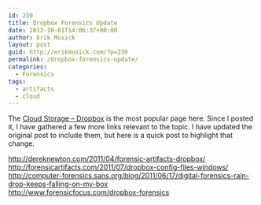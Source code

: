 ```yaml
---
id: 230
title: Dropbox Forensics Update
date: 2012-10-01T14:06:37+00:00
author: Erik Musick
layout: post
guid: http://erikmusick.com/?p=230
permalink: /dropbox-forensics-update/
categories:
  - Forensics
tags:
  - artifacts
  - cloud
---
```

The [Cloud Storage &#8211; Dropbox](http://erikmusick.com/cloud-storage-dropbox.html "Cloud Storage – Dropbox") is the most popular page here. Since I posted it, I have gathered a few more links relevant to the topic. I have updated the original post to include them, but here is a quick post to highlight that change.

<div>
  <a href="http://dereknewton.com/2011/04/forensic-artifacts-dropbox/" shape="rect" target="_blank">http://dereknewton.com/2011/04/forensic-artifacts-dropbox/</a>
</div>

<div>
  <a href="http://forensicartifacts.com/2011/07/dropbox-config-files-windows/" shape="rect" target="_blank">http://forensicartifacts.com/2011/07/dropbox-config-files-windows/</a>
</div>

<div>
  <a href="http://computer-forensics.sans.org/blog/2011/06/17/digital-forensics-rain-drop-keeps-falling-on-my-box" shape="rect" target="_blank">http://computer-forensics.sans.org/blog/2011/06/17/digital-forensics-rain-drop-keeps-falling-on-my-box</a>
</div>

<div>
  <a href="http://www.forensicfocus.com/dropbox-forensics" shape="rect" target="_blank">http://www.forensicfocus.com/dropbox-forensics</a>
</div>